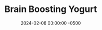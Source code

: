 ---
layout: post
title:  "Brain Boosting Yogurt"
date:   2024-02-08 00:00:00 -0500
categories:
- Recipes
- Breakfast
permalink: /recipes/brain-yogurt
image: /assets/Food/Breakfast/Avocado Yogurt/avocado-yogurt.jpg
ing: avoyog-ing
facts: avoyog-facts
Prep: 5
Rest: 
Cook: 
Source1: 
Source2: 
Description: I've challenged myself to go the month of February without any nut butter (should've chosen November). I've used avocados as my fat source here, as they're highly nutritious and add creaminess and bulk. I've also topped it with blueberries, so I guess I'm taking some inspiration from Genius Foods
Instructions: 
- In a bowl, mash your avocado with the back of a fork. Mix in the rest of the ingredients, divide across 2 bowls, and top with blueberries
---